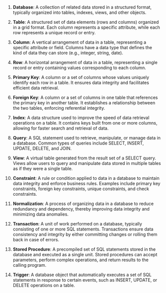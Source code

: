 1. **Database**: A collection of related data stored in a structured format, typically organized into tables, indexes, views, and other objects.

2. **Table**: A structured set of data elements (rows and columns) organized in a grid format. Each column represents a specific attribute, while each row represents a unique record or entry.

3. **Column**: A vertical arrangement of data in a table, representing a specific attribute or field. Columns have a data type that defines the kind of data they can store (e.g., integer, string, date).

4. **Row**: A horizontal arrangement of data in a table, representing a single record or entry containing values corresponding to each column.

5. **Primary Key**: A column or a set of columns whose values uniquely identify each row in a table. It ensures data integrity and facilitates efficient data retrieval.

6. **Foreign Key**: A column or a set of columns in one table that references the primary key in another table. It establishes a relationship between the two tables, enforcing referential integrity.

7. **Index**: A data structure used to improve the speed of data retrieval operations on a table. It contains keys built from one or more columns, allowing for faster search and retrieval of data.

8. **Query**: A SQL statement used to retrieve, manipulate, or manage data in a database. Common types of queries include SELECT, INSERT, UPDATE, DELETE, and JOIN.

9. **View**: A virtual table generated from the result set of a SELECT query. Views allow users to query and manipulate data stored in multiple tables as if they were a single table.

10. **Constraint**: A rule or condition applied to data in a database to maintain data integrity and enforce business rules. Examples include primary key constraints, foreign key constraints, unique constraints, and check constraints.

11. **Normalization**: A process of organizing data in a database to reduce redundancy and dependency, thereby improving data integrity and minimizing data anomalies.

12. **Transaction**: A unit of work performed on a database, typically consisting of one or more SQL statements. Transactions ensure data consistency and integrity by either committing changes or rolling them back in case of errors.

13. **Stored Procedure**: A precompiled set of SQL statements stored in the database and executed as a single unit. Stored procedures can accept parameters, perform complex operations, and return results to the calling program.

14. **Trigger**: A database object that automatically executes a set of SQL statements in response to certain events, such as INSERT, UPDATE, or DELETE operations on a table.
